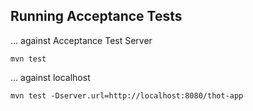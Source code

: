 
<h2>Running Acceptance Tests</h2>

... against Acceptance Test Server

<code>mvn test</code>


... against localhost

<code>mvn test -Dserver.url=http://localhost:8080/thot-app</code>

